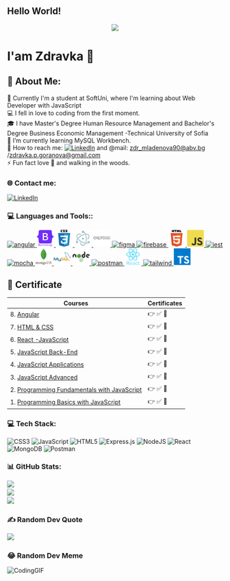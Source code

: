 
## Hello World! 

<div id="header" align="center">
  <img src="https://user-images.githubusercontent.com/74038190/271839927-f5d2d866-d25c-4873-8d82-425d2c62fc2e.gif" width="250"/>
</div>

#  I'am Zdravka 👋
## 💫 About Me:
🔭 Currently I'm a student at SoftUni, where I'm learning about Web Developer with JavaScript<br>💻 I fell in love to coding from the first moment.<br>🎓 I have Master's Degree Human Resource Management and  Bachelor's Degree Business Еconomic Management -Technical University of Sofia<br>🌱 I’m currently learning  MySQL Workbench.<br>📧 How to reach me: [![LinkedIn](https://img.shields.io/badge/LinkedIn-%230077B5.svg?logo=linkedin&logoColor=white)](https://linkedin.com/in/zdravka-goranova) and   @mail:  zdr_mladenova90@abv.bg /zdravka.p.goranova@gmail.com 
<br>⚡ Fun fact love 🚴 and walking in the woods.


### 🌐 Contact me:

   [![LinkedIn](https://img.shields.io/badge/LinkedIn-%230077B5.svg?logo=linkedin&logoColor=white)](https://linkedin.com/in/zdravka-goranova) 
   <br>
### 💻 Languages and Tools::

<p align="left"> <a href="https://angular.io" target="_blank" rel="noreferrer"> <img src="https://angular.io/assets/images/logos/angular/angular.svg" alt="angular" width="40" height="40"/> </a> <a href="https://getbootstrap.com" target="_blank" rel="noreferrer"> <img src="https://raw.githubusercontent.com/devicons/devicon/master/icons/bootstrap/bootstrap-plain-wordmark.svg" alt="bootstrap" width="40" height="40"/> </a> <a href="https://www.w3schools.com/css/" target="_blank" rel="noreferrer"> <img src="https://raw.githubusercontent.com/devicons/devicon/master/icons/css3/css3-original-wordmark.svg" alt="css3" width="40" height="40"/> </a> <a href="https://www.electronjs.org" target="_blank" rel="noreferrer"> <img src="https://raw.githubusercontent.com/devicons/devicon/master/icons/electron/electron-original.svg" alt="electron" width="40" height="40"/> </a> <a href="https://expressjs.com" target="_blank" rel="noreferrer"> <img src="https://raw.githubusercontent.com/devicons/devicon/master/icons/express/express-original-wordmark.svg" alt="express" width="40" height="40"/> </a> <a href="https://www.figma.com/" target="_blank" rel="noreferrer"> <img src="https://www.vectorlogo.zone/logos/figma/figma-icon.svg" alt="figma" width="40" height="40"/> </a> <a href="https://firebase.google.com/" target="_blank" rel="noreferrer"> <img src="https://www.vectorlogo.zone/logos/firebase/firebase-icon.svg" alt="firebase" width="40" height="40"/> </a> <a href="https://www.w3.org/html/" target="_blank" rel="noreferrer"> <img src="https://raw.githubusercontent.com/devicons/devicon/master/icons/html5/html5-original-wordmark.svg" alt="html5" width="40" height="40"/> </a> <a href="https://developer.mozilla.org/en-US/docs/Web/JavaScript" target="_blank" rel="noreferrer"> <img src="https://raw.githubusercontent.com/devicons/devicon/master/icons/javascript/javascript-original.svg" alt="javascript" width="40" height="40"/> </a> <a href="https://jestjs.io" target="_blank" rel="noreferrer"> <img src="https://www.vectorlogo.zone/logos/jestjsio/jestjsio-icon.svg" alt="jest" width="40" height="40"/> </a> <a href="https://mochajs.org" target="_blank" rel="noreferrer"> <img src="https://www.vectorlogo.zone/logos/mochajs/mochajs-icon.svg" alt="mocha" width="40" height="40"/> </a> <a href="https://www.mongodb.com/" target="_blank" rel="noreferrer"> <img src="https://raw.githubusercontent.com/devicons/devicon/master/icons/mongodb/mongodb-original-wordmark.svg" alt="mongodb" width="40" height="40"/> </a> <a href="https://www.mysql.com/" target="_blank" rel="noreferrer"> <img src="https://raw.githubusercontent.com/devicons/devicon/master/icons/mysql/mysql-original-wordmark.svg" alt="mysql" width="40" height="40"/> </a> <a href="https://nodejs.org" target="_blank" rel="noreferrer"> <img src="https://raw.githubusercontent.com/devicons/devicon/master/icons/nodejs/nodejs-original-wordmark.svg" alt="nodejs" width="40" height="40"/> </a> <a href="https://postman.com" target="_blank" rel="noreferrer"> <img src="https://www.vectorlogo.zone/logos/getpostman/getpostman-icon.svg" alt="postman" width="40" height="40"/> </a> <a href="https://reactjs.org/" target="_blank" rel="noreferrer"> <img src="https://raw.githubusercontent.com/devicons/devicon/master/icons/react/react-original-wordmark.svg" alt="react" width="40" height="40"/> </a> <a href="https://tailwindcss.com/" target="_blank" rel="noreferrer"> <img src="https://www.vectorlogo.zone/logos/tailwindcss/tailwindcss-icon.svg" alt="tailwind" width="40" height="40"/> </a> <a href="https://www.typescriptlang.org/" target="_blank" rel="noreferrer"> <img src="https://raw.githubusercontent.com/devicons/devicon/master/icons/typescript/typescript-original.svg" alt="typescript" width="40" height="40"/> </a> 
  
## 📜 Certificate 


| Courses           | 	Certificates                                                               |
| ----------------- | ------------------------------------------------------------------ |
|8. [Angular](https://github.com/ZdravkaGoranova/JavaScript-Certificate/blob/main/Certificate/Angular%20-%20June%202023%20-%20Certificate.pdf)| 👉 ✅ 📃|
|7. [HTML & CSS](https://github.com/ZdravkaGoranova/JavaScript-Certificate/blob/main/Certificate/HTML%20%26%20CSS%20-%20May%202023%20-%20Certificate%20(1).pdf)| 👉 ✅ 📃|
|6.  [React -JavaScript](https://github.com/ZdravkaGoranova/JavaScript-Certificate/blob/main/Certificate/ReactJS.pdf)| 👉 ✅ 📃 |
|5.  [JavaScript Back-End](https://github.com/ZdravkaGoranova/JavaScript-Certificate/blob/main/Certificate/JS%20Back-End%20-%20January%202023%20-%20Certificate.pdf) | 👉 ✅ 📃|
|4.  [JavaScript Applications](https://github.com/ZdravkaGoranova/JavaScript-Certificate/blob/main/Certificate/JS%20Applications%20-%20October%202022%20-%20Certificate.pdf)| 👉 ✅ 📃|
|3.  [JavaScript Advanced](https://github.com/ZdravkaGoranova/JavaScript-Certificate/blob/main/Certificate/JS%20Advanced%20-%20September%202022%20-%20Certificate%20(1).pdf)| 👉 ✅ 📃|
|2.  [Programming Fundamentals with JavaScript ](https://github.com/ZdravkaGoranova/JavaScript-Certificate/blob/main/Certificate/Programming%20Fundamentals%20with%20JavaScript%20-%20May%202022%20-%20Certificate.pdf)| 👉 ✅ 📃|
|1. [Programming Basics with JavaScript](https://github.com/ZdravkaGoranova/JavaScript-Certificate/blob/main/Certificate/Programming%20Basics%20-%20February%202022%20-%20Certificate.pdf)| 👉 ✅ 📃|



### 💻 Tech Stack:

![CSS3](https://img.shields.io/badge/css3-%231572B6.svg?style=for-the-badge&logo=css3&logoColor=white) ![JavaScript](https://img.shields.io/badge/javascript-%23323330.svg?style=for-the-badge&logo=javascript&logoColor=%23F7DF1E) ![HTML5](https://img.shields.io/badge/html5-%23E34F26.svg?style=for-the-badge&logo=html5&logoColor=white) ![Express.js](https://img.shields.io/badge/express.js-%23404d59.svg?style=for-the-badge&logo=express&logoColor=%2361DAFB) ![NodeJS](https://img.shields.io/badge/node.js-6DA55F?style=for-the-badge&logo=node.js&logoColor=white) ![React](https://img.shields.io/badge/react-%2320232a.svg?style=for-the-badge&logo=react&logoColor=%2361DAFB) ![MongoDB](https://img.shields.io/badge/MongoDB-%234ea94b.svg?style=for-the-badge&logo=mongodb&logoColor=white) ![Postman](https://img.shields.io/badge/Postman-FF6C37?style=for-the-badge&logo=postman&logoColor=white)

### 📊 GitHub Stats:

![](https://github-readme-stats.vercel.app/api?username=ZdravkaGoranova&theme=buefy&hide_border=false&include_all_commits=false&count_private=false)<br/>
![](https://github-readme-streak-stats.herokuapp.com/?user=ZdravkaGoranova&theme=buefy&hide_border=false)<br/>
![](https://github-readme-stats.vercel.app/api/top-langs/?username=ZdravkaGoranova&theme=buefy&hide_border=false&include_all_commits=false&count_private=false&layout=compact)

### ✍️ Random Dev Quote
![](https://quotes-github-readme.vercel.app/api?type=horizontal&theme=radical)

### 😂 Random Dev Meme

![CodingGIF](https://user-images.githubusercontent.com/106737347/215333844-a7da9fdf-1945-4610-858b-0c58159acb36.gif)

